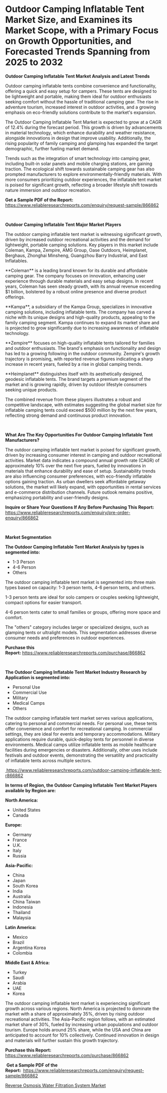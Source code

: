 <p><h1>Outdoor Camping Inflatable Tent Market Size, and Examines its Market Scope, with a Primary Focus on Growth Opportunities, and Forecasted Trends Spanning from 2025 to 2032</h1></p><p><strong>Outdoor Camping Inflatable Tent Market Analysis and Latest Trends</strong></p>
<p><p>Outdoor camping inflatable tents combine convenience and functionality, offering a quick and easy setup for campers. These tents are designed to be lightweight and portable, making them ideal for outdoor enthusiasts seeking comfort without the hassle of traditional camping gear. The rise in adventure tourism, increased interest in outdoor activities, and a growing emphasis on eco-friendly solutions contribute to the market's expansion.</p><p>The Outdoor Camping Inflatable Tent Market is expected to grow at a CAGR of 12.4% during the forecast period. This growth is driven by advancements in material technology, which enhance durability and weather resistance, alongside innovations in design that improve usability. Additionally, the rising popularity of family camping and glamping has expanded the target demographic, further fueling market demand.</p><p>Trends such as the integration of smart technology into camping gear, including built-in solar panels and mobile charging stations, are gaining traction. The ecological shift towards sustainable camping gear has also prompted manufacturers to explore environmentally-friendly materials. With more consumers prioritizing outdoor experiences, the inflatable tent market is poised for significant growth, reflecting a broader lifestyle shift towards nature immersion and outdoor recreation.</p></p>
<p><strong>Get a Sample PDF of the Report:&nbsp;</strong> <a href="https://www.reliableresearchreports.com/enquiry/request-sample/866862?utm_campaign=3322&utm_medium=2&utm_source=Github&utm_content=ia&utm_term=04042025&utm_id=outdoor-camping-inflatable-tent">https://www.reliableresearchreports.com/enquiry/request-sample/866862</a></p>
<p>&nbsp;</p>
<p><strong>Outdoor Camping Inflatable Tent Major Market Players</strong></p>
<p><p>The outdoor camping inflatable tent market is witnessing significant growth, driven by increased outdoor recreational activities and the demand for lightweight, portable camping solutions. Key players in this market include Coleman, Kampa, Zempire, AMG Group, Oase Outdoors, Heimplanet, Berghaus, Zhonghai Minsheng, Guangzhou Barry Industrial, and East Inflatables.</p><p>**Coleman** is a leading brand known for its durable and affordable camping gear. The company focuses on innovation, enhancing user experience through durable materials and easy setup designs. In recent years, Coleman has seen steady growth, with its annual revenue exceeding $1 billion, bolstered by a robust online presence and diverse product offerings.</p><p>**Kampa**, a subsidiary of the Kampa Group, specializes in innovative camping solutions, including inflatable tents. The company has carved a niche with its unique designs and high-quality products, appealing to the family camping segment. Kampa continues to expand its market share and is projected to grow significantly due to increasing awareness of inflatable technology.</p><p>**Zempire** focuses on high-quality inflatable tents tailored for families and outdoor enthusiasts. The brand's emphasis on functionality and design has led to a growing following in the outdoor community. Zempire's growth trajectory is promising, with reported revenue figures indicating a sharp increase in recent years, fueled by a rise in global camping trends.</p><p>**Heimplanet** distinguishes itself with its aesthetically designed, geodesic inflatable tents. The brand targets a premium segment of the market and is growing rapidly, driven by outdoor lifestyle consumers seeking unique products. </p><p>The combined revenue from these players illustrates a robust and competitive landscape, with estimates suggesting the global market size for inflatable camping tents could exceed $500 million by the next few years, reflecting strong demand and continuous product innovation.</p></p>
<p>&nbsp;</p>
<p><strong>What Are The Key Opportunities For Outdoor Camping Inflatable Tent Manufacturers?</strong></p>
<p><p>The outdoor camping inflatable tent market is poised for significant growth, driven by increasing consumer interest in camping and outdoor recreational activities. Market data indicates a compound annual growth rate (CAGR) of approximately 10% over the next five years, fueled by innovations in materials that enhance durability and ease of setup. Sustainability trends are also influencing consumer preferences, with eco-friendly inflatable options gaining traction. As urban dwellers seek affordable getaway solutions, the market will likely expand, with opportunities in rental services and e-commerce distribution channels. Future outlook remains positive, emphasizing portability and user-friendly designs.</p></p>
<p><strong>Inquire or Share Your Questions If Any Before Purchasing This Report:</strong> <a href="https://www.reliableresearchreports.com/enquiry/pre-order-enquiry/866862?utm_campaign=3322&utm_medium=2&utm_source=Github&utm_content=ia&utm_term=04042025&utm_id=outdoor-camping-inflatable-tent">https://www.reliableresearchreports.com/enquiry/pre-order-enquiry/866862</a></p>
<p>&nbsp;</p>
<p><strong>Market Segmentation</strong></p>
<p><strong>The Outdoor Camping Inflatable Tent Market Analysis by types is segmented into:</strong></p>
<p><ul><li>1-3 Person</li><li>4-6 Person</li><li>Others</li></ul></p>
<p><p>The outdoor camping inflatable tent market is segmented into three main types based on capacity: 1-3 person tents, 4-6 person tents, and others. </p><p>1-3 person tents are ideal for solo campers or couples seeking lightweight, compact options for easier transport. </p><p>4-6 person tents cater to small families or groups, offering more space and comfort. </p><p>The "others" category includes larger or specialized designs, such as glamping tents or ultralight models. This segmentation addresses diverse consumer needs and preferences in outdoor experiences.</p></p>
<p><strong>Purchase this Report:&nbsp;</strong><a href="https://www.reliableresearchreports.com/purchase/866862?utm_campaign=3322&utm_medium=2&utm_source=Github&utm_content=ia&utm_term=04042025&utm_id=outdoor-camping-inflatable-tent">https://www.reliableresearchreports.com/purchase/866862</a></p>
<p>&nbsp;</p>
<p><strong>The Outdoor Camping Inflatable Tent Market Industry Research by Application is segmented into:</strong></p>
<p><ul><li>Personal Use</li><li>Commercial Use</li><li>Military</li><li>Medical Camps</li><li>Others</li></ul></p>
<p><p>The outdoor camping inflatable tent market serves various applications, catering to personal and commercial needs. For personal use, these tents offer convenience and comfort for recreational camping. In commercial settings, they are ideal for events and temporary accommodations. Military applications require durable, quick-deploy tents for personnel in diverse environments. Medical camps utilize inflatable tents as mobile healthcare facilities during emergencies or disasters. Additionally, other uses include festivals and outdoor events, demonstrating the versatility and practicality of inflatable tents across multiple sectors.</p></p>
<p><a href="https://www.reliableresearchreports.com/outdoor-camping-inflatable-tent-r866862?utm_campaign=3322&utm_medium=2&utm_source=Github&utm_content=ia&utm_term=04042025&utm_id=outdoor-camping-inflatable-tent">&nbsp;https://www.reliableresearchreports.com/outdoor-camping-inflatable-tent-r866862</a></p>
<p><strong>In terms of Region, the Outdoor Camping Inflatable Tent Market Players available by Region are:</strong></p>
<p>
    <p> <strong> North America: </strong>
        <ul>
            <li>United States</li>
            <li>Canada</li>
        </ul>
        </p> 
    <p> <strong> Europe: </strong>
        <ul>
            <li>Germany</li>
            <li>France</li>
            <li>U.K.</li>
            <li>Italy</li>
            <li>Russia</li>
        </ul>
        </p> 
    <p> <strong> Asia-Pacific: </strong>
        <ul>
            <li>China</li>
            <li>Japan</li>
            <li>South Korea</li>
            <li>India</li>
            <li>Australia</li>
            <li>China Taiwan</li>
            <li>Indonesia</li>
            <li>Thailand</li>
            <li>Malaysia</li>
        </ul>
        </p> 
    <p> <strong> Latin America: </strong>
        <ul>
            <li>Mexico</li>
            <li>Brazil</li>
            <li>Argentina Korea</li>
            <li>Colombia</li>
        </ul>
        </p> 
    <p> <strong> Middle East & Africa: </strong>
        <ul>
            <li>Turkey</li>
            <li>Saudi</li>
            <li>Arabia</li>
            <li>UAE</li>
            <li>Korea</li>
        </ul>
    </p>
    </p>
<p><p>The outdoor camping inflatable tent market is experiencing significant growth across various regions. North America is projected to dominate the market with a share of approximately 35%, driven by rising outdoor recreational activities. The Asia-Pacific region follows, with an estimated market share of 30%, fueled by increasing urban populations and outdoor tourism. Europe holds around 25% share, while the USA and China are anticipated to account for 10% collectively. Continued innovation in design and materials will further sustain this growth trajectory.</p></p>
<p><strong>Purchase this Report: </strong><a href="https://www.reliableresearchreports.com/purchase/866862?utm_campaign=3322&utm_medium=2&utm_source=Github&utm_content=ia&utm_term=04042025&utm_id=outdoor-camping-inflatable-tent">https://www.reliableresearchreports.com/purchase/866862</a></p>
<p>&nbsp;<strong>Get a Sample PDF of the Report:&nbsp;&nbsp;</strong><a href="https://www.reliableresearchreports.com/enquiry/request-sample/866862?utm_campaign=3322&utm_medium=2&utm_source=Github&utm_content=ia&utm_term=04042025&utm_id=outdoor-camping-inflatable-tent">https://www.reliableresearchreports.com/enquiry/request-sample/866862</a></p>
<p><strong></strong></p>
<p><p><a href="https://github.com/daglascimpoi/Market-Research-Report-List-1/blob/main/reverse-osmosis-water-filtration-system-market.md?utm_campaign=3322&utm_medium=2&utm_source=Github&utm_content=ia&utm_term=04042025&utm_id=outdoor-camping-inflatable-tent">Reverse Osmosis Water Filtration System Market</a></p></p>